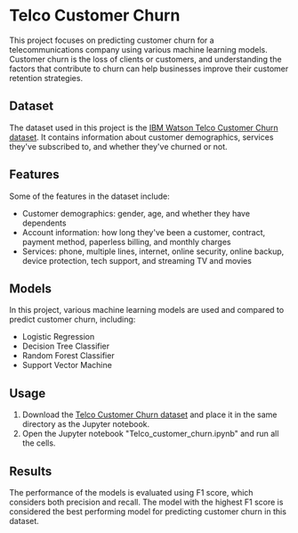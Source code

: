 # Telco Customer Churn

This project focuses on predicting customer churn for a telecommunications company using various machine learning models. Customer churn is the loss of clients or customers, and understanding the factors that contribute to churn can help businesses improve their customer retention strategies.

## Dataset

The dataset used in this project is the [IBM Watson Telco Customer Churn dataset](https://www.kaggle.com/blastchar/telco-customer-churn). It contains information about customer demographics, services they've subscribed to, and whether they've churned or not.

## Features

Some of the features in the dataset include:

- Customer demographics: gender, age, and whether they have dependents
- Account information: how long they've been a customer, contract, payment method, paperless billing, and monthly charges
- Services: phone, multiple lines, internet, online security, online backup, device protection, tech support, and streaming TV and movies

## Models

In this project, various machine learning models are used and compared to predict customer churn, including:

- Logistic Regression
- Decision Tree Classifier
- Random Forest Classifier
- Support Vector Machine

## Usage

1. Download the [Telco Customer Churn dataset](https://www.kaggle.com/blastchar/telco-customer-churn) and place it in the same directory as the Jupyter notebook.
2. Open the Jupyter notebook "Telco_customer_churn.ipynb" and run all the cells.

## Results

The performance of the models is evaluated using F1 score, which considers both precision and recall. The model with the highest F1 score is considered the best performing model for predicting customer churn in this dataset.

